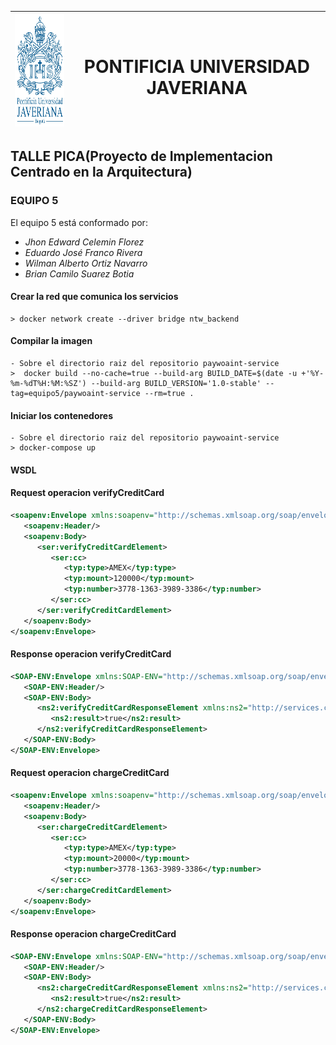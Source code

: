 | <img src="logo/logo_pug.png" width="130px" height="180px"> | <h1> PONTIFICIA UNIVERSIDAD JAVERIANA </h1> |
| :--: |  :--: |

## TALLE PICA(Proyecto de Implementacion Centrado en la Arquitectura)

### EQUIPO 5 
El equipo 5 está conformado por:
  - *Jhon Edward Celemin Florez*
  - *Eduardo José Franco Rivera*
  - *Wilman Alberto Ortiz Navarro*
  - *Brian Camilo Suarez Botia*
  
#### Crear la red que comunica los servicios  
    > docker network create --driver bridge ntw_backend
    
#### Compilar la imagen
    - Sobre el directorio raiz del repositorio paywoaint-service
    >  docker build --no-cache=true --build-arg BUILD_DATE=$(date -u +'%Y-%m-%dT%H:%M:%SZ') --build-arg BUILD_VERSION='1.0-stable' --tag=equipo5/paywoaint-service --rm=true .
    
#### Iniciar los contenedores
    - Sobre el directorio raiz del repositorio paywoaint-service
    > docker-compose up
    
#### WSDL

#### Request operacion verifyCreditCard
```xml
<soapenv:Envelope xmlns:soapenv="http://schemas.xmlsoap.org/soap/envelope/" xmlns:ser="http://services.creditverifier.com/" xmlns:typ="http://services.creditverifier.com/types/">
   <soapenv:Header/>
   <soapenv:Body>
      <ser:verifyCreditCardElement>
         <ser:cc>
            <typ:type>AMEX</typ:type>
            <typ:mount>120000</typ:mount>
            <typ:number>3778-1363-3989-3386</typ:number>
         </ser:cc>
      </ser:verifyCreditCardElement>
   </soapenv:Body>
</soapenv:Envelope>
```

#### Response operacion verifyCreditCard
```xml
<SOAP-ENV:Envelope xmlns:SOAP-ENV="http://schemas.xmlsoap.org/soap/envelope/">
   <SOAP-ENV:Header/>
   <SOAP-ENV:Body>
      <ns2:verifyCreditCardResponseElement xmlns:ns2="http://services.creditverifier.com/">
         <ns2:result>true</ns2:result>
      </ns2:verifyCreditCardResponseElement>
   </SOAP-ENV:Body>
</SOAP-ENV:Envelope>
```

#### Request operacion chargeCreditCard
```xml
<soapenv:Envelope xmlns:soapenv="http://schemas.xmlsoap.org/soap/envelope/" xmlns:ser="http://services.creditverifier.com/" xmlns:typ="http://services.creditverifier.com/types/">
   <soapenv:Header/>
   <soapenv:Body>
      <ser:chargeCreditCardElement>
         <ser:cc>
            <typ:type>AMEX</typ:type>
            <typ:mount>20000</typ:mount>
            <typ:number>3778-1363-3989-3386</typ:number>
         </ser:cc>
      </ser:chargeCreditCardElement>
   </soapenv:Body>
</soapenv:Envelope>
```

#### Response operacion chargeCreditCard   
```xml
<SOAP-ENV:Envelope xmlns:SOAP-ENV="http://schemas.xmlsoap.org/soap/envelope/">
   <SOAP-ENV:Header/>
   <SOAP-ENV:Body>
      <ns2:chargeCreditCardResponseElement xmlns:ns2="http://services.creditverifier.com/">
         <ns2:result>true</ns2:result>
      </ns2:chargeCreditCardResponseElement>
   </SOAP-ENV:Body>
</SOAP-ENV:Envelope>
```
